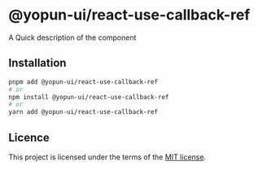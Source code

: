 # @yopun-ui/react-use-callback-ref

A Quick description of the component

## Installation

```sh
pnpm add @yopun-ui/react-use-callback-ref
# or
npm install @yopun-ui/react-use-callback-ref
# or
yarn add @yopun-ui/react-use-callback-ref
```

## Licence

This project is licensed under the terms of the
[MIT license](https://github.com/yopundotcom/yopun-ui/blob/master/LICENSE).
